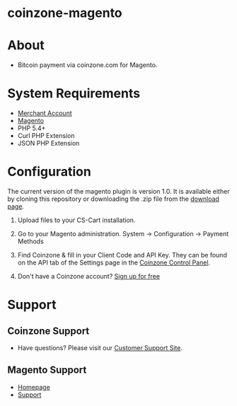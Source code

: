 # coinzone-magento

#  About

  * Bitcoin payment via coinzone.com for Magento.

#  System Requirements

  * [Merchant Account](https://merchant.coinzone.com/signup?source=magento)
  * [Magento](http://magento.com/resources/system-requirements)
  * PHP 5.4+
  * Curl PHP Extension
  * JSON PHP Extension

#  Configuration

The current version of the magento plugin is version 1.0. It is available either by
cloning this repository or downloading the .zip file from the
[download page](https://github.com/CoinzoneBV/coinzone-magento/archive/master.zip).

1. Upload files to your CS-Cart installation.

2. Go to your Magento administration. System -&gt; Configuration -&gt; Payment Methods

3. Find Coinzone & fill in your Client Code and API Key. They can be found on the API tab of the Settings page in the [Coinzone Control Panel](https://merchant.coinzone.com/settings#apiTab).

4. Don't have a Coinzone account? [Sign up for free](https://merchant.coinzone.com/signup?source=magento)

#  Support

##  Coinzone Support

  * Have questions? Please visit our [Customer Support Site](http://support.coinzone.com/).

##  Magento Support

  * [Homepage](http://magento.com/)
  * [Support](http://magento.com/help/overview)
